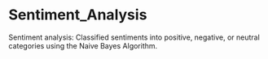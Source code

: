 # Sentiment_Analysis
Sentiment analysis: Classified sentiments into positive, negative, or neutral categories using the Naive Bayes Algorithm. 
